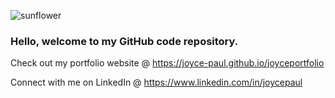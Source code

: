 ![sunflower](https://res.cloudinary.com/dkeq8ujhv/image/upload/v1594386163/Screenshot_2020-07-10_at_8.57.10_PM_p1bkac.png)

### Hello, welcome to my GitHub code repository. 

Check out my portfolio website @
https://joyce-paul.github.io/joyceportfolio

Connect with me on LinkedIn @ 
https://www.linkedin.com/in/joycepaul
